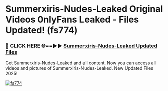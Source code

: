 # Summerxiris-Nudes-Leaked Original Videos 0nlyFans Leaked - Files Updated! (fs774)

<h3>🔴 CLICK HERE 🌐==►► <a href="https://tinyurl.com/yrmya6cz" rel="nofollow">Summerxiris-Nudes-Leaked Updated Files</a></h3>

Get Summerxiris-Nudes-Leaked and all content. Now you can access all videos and pictures of Summerxiris-Nudes-Leaked. New Updated Files 2025!

[![fs774](https://i.imgur.com/FMdXYCs.gif)](https://tinyurl.com/yrmya6cz)
